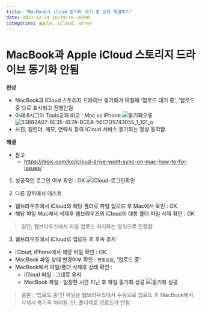```yaml
---
title: "MacBook과 iCoud 동기화 대기 중 오류 해결하기"
date: 2021-12-24 16:19:19 +0900
categories: apple, icloud, error
---
```


# MacBook과 Apple iCloud 스토리지 드라이브 동기화 안됨
**현상**
- MacBook과 iCloud 스토리지 드라이브 동기화가 며칠째 '업로드 대기 중', '업로드 중'으로 표시되고 진행안됨
- 아래 6시그마 Tools교재 비교 : Mac vs iPhone
![동기화오류](https://user-images.githubusercontent.com/7900446/147328257-c0b8e576-3feb-4563-8933-9da3fe1e36ff.png)
![33882A07-6E35-4E7A-BCEA-56C1D5743055_1_101_o](https://user-images.githubusercontent.com/7900446/147329959-148df966-6db0-494e-89d4-b6b6578f4d64.jpeg)
- 사진, 캘린더, 메모, 연락처 등의 iCloud 서비스 동기화는 정상 동작함.

**해결**
- 참고
    - https://itigic.com/ko/icloud-drive-wont-sync-on-mac-how-to-fix-issues/

1. 성공적인 로그인 여부 확인 : OK
![iCloud-로그인확인](https://user-images.githubusercontent.com/7900446/147329536-1e69a94e-8590-47e2-bfcb-1829f4537b88.png)

2. 다른 장치에서 테스트
- 웹브라우즈에서 iCloud의 해당 폴더로 파일 업로드 후 Mac에서 확인 :  OK
- 해당 파일 Mac에서 삭제후 웹브라우즈의 iCloud의 대항 폴더 파일 삭제 확인 : OK

> 일단, 웹브라우즈에서 파일 업로드 처리하는 방식으로 진행함

3. 웹브라우즈에서 iCloud로 업로드 후 후속 조치
- iCloud, iPhone에서 해당 파일 확인 : OK
- MacBook 파일 상태 변경여부 확인 : ```변동없음```, '업로드 중'
- MacBook에서 파일/폴더 삭제후 상태 확인 : 
    - iCloud 파일 : 그대로 유지
    - MacBook 파일 : 일정한 시간 지난 후 파일 동기화 성공
    ![동기화 성공](https://user-images.githubusercontent.com/7900446/147334234-efb79c04-c9fc-4519-b251-62ef3b2d292d.png)
> 결론 : '업로드 중'인 파일을 웹브라우즈에서 수동으로 업로드 후 MacBook에서 삭제시 동기화 처리됨. 단, 폴더채로 업로드가 안됨
